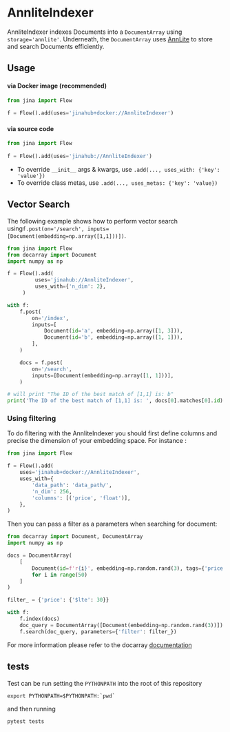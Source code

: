
# AnnliteIndexer

AnnliteIndexer indexes Documents into a `DocumentArray`  using `storage='annlite'`. Underneath, the `DocumentArray`  uses 
 [AnnLite](https://github.com/jina-ai/annlite) to store and search Documents efficiently. 

## Usage

#### via Docker image (recommended)

```python
from jina import Flow
	
f = Flow().add(uses='jinahub+docker://AnnliteIndexer')
```

#### via source code

```python
from jina import Flow
	
f = Flow().add(uses='jinahub://AnnliteIndexer')
```

- To override `__init__` args & kwargs, use `.add(..., uses_with: {'key': 'value'})`
- To override class metas, use `.add(..., uses_metas: {'key': 'value})`


## Vector Search

The following example shows how to perform vector search using`f.post(on='/search', inputs=[Document(embedding=np.array([1,1]))])`.


```python
from jina import Flow
from docarray import Document
import numpy as np

f = Flow().add(
         uses='jinahub://AnnliteIndexer',
         uses_with={'n_dim': 2},
     )

with f:
    f.post(
        on='/index',
        inputs=[
            Document(id='a', embedding=np.array([1, 3])),
            Document(id='b', embedding=np.array([1, 1])),
        ],
    )

    docs = f.post(
        on='/search',
        inputs=[Document(embedding=np.array([1, 1]))],
    )

# will print "The ID of the best match of [1,1] is: b"
print('The ID of the best match of [1,1] is: ', docs[0].matches[0].id)
```


### Using filtering
To do filtering with the AnnliteIndexer you should first define columns and precise the dimension of your embedding space.
For instance :


```python
from jina import Flow

f = Flow().add(
    uses='jinahub+docker://AnnliteIndexer',
    uses_with={
        'data_path': 'data_path/',
        'n_dim': 256,
        'columns': [('price', 'float')],
    },
)

```

Then you can pass a filter as a parameters when searching for document:
```python
from docarray import Document, DocumentArray
import numpy as np

docs = DocumentArray(
    [
        Document(id=f'r{i}', embedding=np.random.rand(3), tags={'price': i})
        for i in range(50)
    ]
)

filter_ = {'price': {'$lte': 30}}

with f:
    f.index(docs)
    doc_query = DocumentArray([Document(embedding=np.random.rand(3))])
    f.search(doc_query, parameters={'filter': filter_})
```

For more information please refer to the docarray [documentation](https://docarray.jina.ai/advanced/document-store/weaviate/#vector-search-with-filter)


## tests


Test can be run setting the `PYTHONPATH` into the root of this repository
```
export PYTHONPATH=$PYTHONPATH:`pwd`
```
and then running

```
pytest tests
```